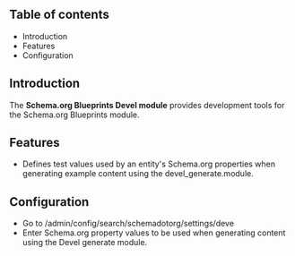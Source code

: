Table of contents
-----------------

* Introduction
* Features
* Configuration


Introduction
------------

The **Schema.org Blueprints Devel module** provides development tools for the 
Schema.org Blueprints module.


Features
--------

- Defines test values used by an entity's Schema.org properties when generating
  example content using the devel_generate.module.


Configuration
-------------

- Go to /admin/config/search/schemadotorg/settings/deve
- Enter Schema.org property values to be used when generating content using 
  the Devel generate module.
